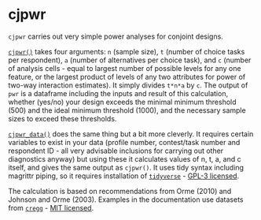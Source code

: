 # cjpwr
`cjpwr` carries out very simple power analyses for conjoint designs.   


[`cjpwr()`](https://github.com/mbarnfield/cjpwr/blob/master/R/cjpwr.R) takes four arguments: `n` (sample size), `t` (number of choice tasks per respondent), `a` (number of alternatives per choice task), and `c` (number of analysis cells - equal to largest number of possible levels for any one feature, or the largest product of levels of any two attributes for power of two-way interaction estimates). It simply divides `t*n*a` by `c`. The output of `pwr` is a dataframe including the inputs and result of this calculation, whether (yes/no) your design exceeds the minimal minimum threshold (500) and the ideal minimum threshold (1000), and the necessary sample sizes to exceed these thresholds. 

[`cjpwr_data()`](https://github.com/mbarnfield/cjpwr/blob/master/R/cjpwr_data.R) does the same thing but a bit more cleverly. It requires certain variables to exist in your data (profile number, contest/task number and respondent ID - all very advisable inclusions for carrying out other diagnostics anyway) but using these it calculates values of n, t, a, and c itself, and gives the same output as `cjpwr()`. It uses tidy syntax including magrittr piping, so it requires installation of [`tidyverse`](https://www.tidyverse.org) - [GPL-3 licensed](https://github.com/tidyverse/tidyverse/blob/master/LICENSE). 

The calculation is based on recommendations from Orme (2010) and Johnson and Orme (2003). Examples in the documentation use datasets from [`cregg`](https://github.com/leeper/cregg) - [MIT licensed](https://choosealicense.com/licenses/mit/). 
